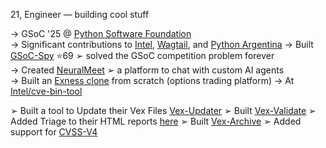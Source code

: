 21, Engineer — building cool stuff

→ GSoC '25 @ [Python Software Foundation](https://www.python.org/psf/)  
→ Significant contributions to [Intel](https://github.com/intel), [Wagtail](https://github.com/wagtail), and [Python Argentina](https://github.com/pyar)
→ Built [GSoC-Spy](https://gsoc-spy.vercel.app/) ⭐️69 ➢ solved the GSoC competition problem forever  
→ Created [NeuralMeet](https://github.com/JigyasuRajput/neuralmeet) ➢ a platform to chat with custom AI agents  
→ Built an [Exness clone](https://github.com/JigyasuRajput/exness-clone) from scratch (options trading platform) 
→ At [Intel/cve-bin-tool](https://github.com/intel/cve-bin-tool)

➢ Built a tool to Update their Vex Files [Vex-Updater](https://github.com/JigyasuRajput/vex-updater)
➢ Built [Vex-Validate](https://github.com/intel/cve-bin-tool/pull/5144)
➢ Added Triage to their HTML reports [here](https://github.com/intel/cve-bin-tool/pull/5295)
➢ Built [Vex-Archive](https://github.com/intel/cve-bin-tool/pull/5297)
➢ Added support for [CVSS-V4](https://github.com/intel/cve-bin-tool/pull/4944)
